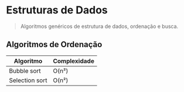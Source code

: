# Estruturas de Dados


> Algoritmos genéricos de estrutura de dados, ordenação e busca.

## Algoritmos de Ordenação

| Algoritmo  |  Complexidade  |
| ------------------- | ------------------- |
|  Bubble sort |  O(n²) |
|  Selection sort |  O(n²) |
